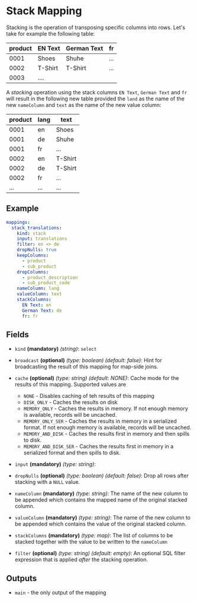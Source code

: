 # Stack Mapping

Stacking is the operation of transposing specific columns into rows. Let's take for example the following table:

| product | EN Text | German Text | fr  |
|---------|---------|-------------|-----|
| 0001    | Shoes   | Shuhe       | ... |
| 0002    | T-Shirt | T-Shirt     | ... |
| 0003    | ....    |             |     |

A *stacking* operation using the stack columns `EN Text`, `German Text` and `fr` will result in the following new table
provided the `land` as the name of the new `nameColumn` and `text` as the name of the new value column:

| product | lang | text    |
|---------|------|---------|
| 0001    | en   | Shoes   |
| 0001    | de   | Shuhe   |
| 0001    | fr   | ...     |
| 0002    | en   | T-Shirt |
| 0002    | de   | T-Shirt |
| 0002    | fr   | ...     |
| ...     | ...  | ...     | 


## Example
```yaml
mappings:
  stack_translations:
    kind: stack
    input: translations
    filter: en <> de
    dropNulls: true
    keepColumns:
      - product
      - sub_product
    dropColumns:
      - product_description
      - sub_product_code
    nameColumn: lang
    valueColumn: text
    stackColumns:
      EN Text: en
      German Text: de
      fr: fr
```


## Fields
* `kind` **(mandatory)** *(string)*: `select`

* `broadcast` **(optional)** *(type: boolean)* *(default: false)*:
  Hint for broadcasting the result of this mapping for map-side joins.

* `cache` **(optional)** *(type: string)* *(default: NONE)*:
  Cache mode for the results of this mapping. Supported values are
    * `NONE` - Disables caching of teh results of this mapping
    * `DISK_ONLY` - Caches the results on disk
    * `MEMORY_ONLY` - Caches the results in memory. If not enough memory is available, records will be uncached.
    * `MEMORY_ONLY_SER` - Caches the results in memory in a serialized format. If not enough memory is available, records will be uncached.
    * `MEMORY_AND_DISK` - Caches the results first in memory and then spills to disk.
    * `MEMORY_AND_DISK_SER` - Caches the results first in memory in a serialized format and then spills to disk.

* `input` **(mandatory)** *(type: string)*:

* `dropNulls` **(optional)** *(type: boolean)* *(default: false)*:
Drop all rows after stacking with a `NULL` value.

* `nameColumn` **(mandatory)** *(type: string)*:
The name of the new column to be appended which contains the mapped name of the original stacked column.

* `valueColumn` **(mandatory)** *(type: string)*:
  The name of the new column to be appended which contains the value of the original stacked column.

* `stackColumns` **(mandatory)** *(type: map)*:
 The list of columns to be stacked together with the value to be written to the `nameColumn`

* `filter` **(optional)** *(type: string)* *(default: empty)*:
  An optional SQL filter expression that is applied *after* the stacking operation.


## Outputs
* `main` - the only output of the mapping

